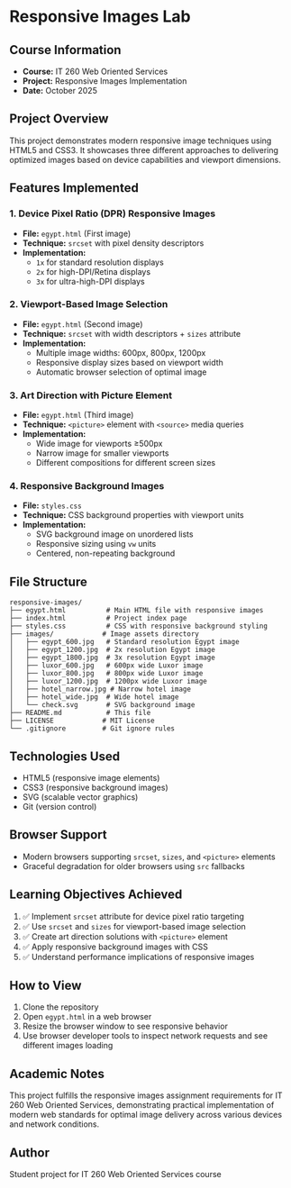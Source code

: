 # Responsive Images Lab

## Course Information
- **Course:** IT 260 Web Oriented Services  
- **Project:** Responsive Images Implementation
- **Date:** October 2025

## Project Overview
This project demonstrates modern responsive image techniques using HTML5 and CSS3. It showcases three different approaches to delivering optimized images based on device capabilities and viewport dimensions.

## Features Implemented

### 1. Device Pixel Ratio (DPR) Responsive Images
- **File:** `egypt.html` (First image)
- **Technique:** `srcset` with pixel density descriptors
- **Implementation:** 
  - `1x` for standard resolution displays
  - `2x` for high-DPI/Retina displays  
  - `3x` for ultra-high-DPI displays

### 2. Viewport-Based Image Selection
- **File:** `egypt.html` (Second image)
- **Technique:** `srcset` with width descriptors + `sizes` attribute
- **Implementation:**
  - Multiple image widths: 600px, 800px, 1200px
  - Responsive display sizes based on viewport width
  - Automatic browser selection of optimal image

### 3. Art Direction with Picture Element
- **File:** `egypt.html` (Third image)
- **Technique:** `<picture>` element with `<source>` media queries
- **Implementation:**
  - Wide image for viewports ≥500px
  - Narrow image for smaller viewports
  - Different compositions for different screen sizes

### 4. Responsive Background Images
- **File:** `styles.css`
- **Technique:** CSS background properties with viewport units
- **Implementation:**
  - SVG background image on unordered lists
  - Responsive sizing using `vw` units
  - Centered, non-repeating background

## File Structure
```
responsive-images/
├── egypt.html          # Main HTML file with responsive images
├── index.html          # Project index page
├── styles.css          # CSS with responsive background styling
├── images/            # Image assets directory
│   ├── egypt_600.jpg   # Standard resolution Egypt image
│   ├── egypt_1200.jpg  # 2x resolution Egypt image
│   ├── egypt_1800.jpg  # 3x resolution Egypt image
│   ├── luxor_600.jpg   # 600px wide Luxor image
│   ├── luxor_800.jpg   # 800px wide Luxor image
│   ├── luxor_1200.jpg  # 1200px wide Luxor image
│   ├── hotel_narrow.jpg # Narrow hotel image
│   ├── hotel_wide.jpg  # Wide hotel image
│   └── check.svg       # SVG background image
├── README.md           # This file
├── LICENSE            # MIT License
└── .gitignore         # Git ignore rules
```

## Technologies Used
- HTML5 (responsive image elements)
- CSS3 (responsive background images)
- SVG (scalable vector graphics)
- Git (version control)

## Browser Support
- Modern browsers supporting `srcset`, `sizes`, and `<picture>` elements
- Graceful degradation for older browsers using `src` fallbacks

## Learning Objectives Achieved
1. ✅ Implement `srcset` attribute for device pixel ratio targeting
2. ✅ Use `srcset` and `sizes` for viewport-based image selection
3. ✅ Create art direction solutions with `<picture>` element
4. ✅ Apply responsive background images with CSS
5. ✅ Understand performance implications of responsive images

## How to View
1. Clone the repository
2. Open `egypt.html` in a web browser
3. Resize the browser window to see responsive behavior
4. Use browser developer tools to inspect network requests and see different images loading

## Academic Notes
This project fulfills the responsive images assignment requirements for IT 260 Web Oriented Services, demonstrating practical implementation of modern web standards for optimal image delivery across various devices and network conditions.

## Author
Student project for IT 260 Web Oriented Services course